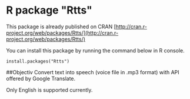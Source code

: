 # R package "Rtts"
This package is already published on CRAN [http://cran.r-project.org/web/packages/Rtts/](http://cran.r-project.org/web/packages/Rtts/)

You can install this package by running the command below in R console.
```{r}
install.packages("Rtts")
```

##Objectiv
Convert text into speech (voice file in .mp3 format) with API offered by Google Translate. 

Only English is supported currently.
